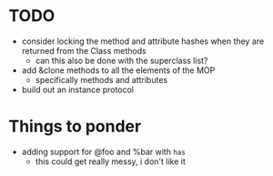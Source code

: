 # TODO

* consider locking the method and attribute hashes when
  they are returned from the Class methods
    * can this also be done with the superclass list?
* add &clone methods to all the elements of the MOP
    * specifically methods and attributes
* build out an instance protocol

# Things to ponder

* adding support for @foo and %bar with `has`
    * this could get really messy, i don't like it